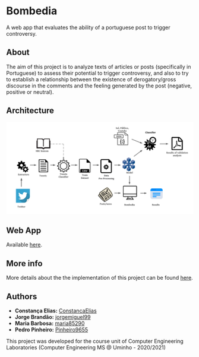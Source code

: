 # Bombedia
A web app that evaluates the ability of a portuguese post to trigger controversy.

## About

The aim of this project is to analyze texts of articles or posts (specifically in Portuguese) to assess their potential to trigger controversy, and also to try to establish a relationship between the existence of derogatory/gross discourse in the comments and the feeling generated by the post (negative, positive or neutral).

## Architecture

![architecture diagram](https://github.com/ConstancaElias/Bombedia/blob/main/app-server/public/images/diagrams/generalArchitecture_withBackground.png)

## Web App

Available [here](http://netlang-corpus.ilch.uminho.pt:10200).

## More info

More details about the the implementation of this project can be found [here](https://github.com/ConstancaElias/Bombedia/blob/main/Bombedia_report.pdf).

## Authors

-   **Constança Elias:** [ConstancaElias](https://github.com/ConstancaElias)
-   **Jorge Brandão:** [jorgemiguel99](https://github.com/jorgemiguel99)
-   **Maria Barbosa:** [maria85290](https://github.com/maria85290)
-   **Pedro Pinheiro:** [Pinheiro9655](https://github.com/Pinheiro9655)

This project was developed for the course unit of Computer Engineering Laboratories (Computer Engineering MS @ Uminho - 2020/2021)
